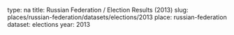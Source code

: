 type: na
title: Russian Federation / Election Results (2013)
slug: places/russian-federation/datasets/elections/2013
place: russian-federation
dataset: elections
year: 2013
